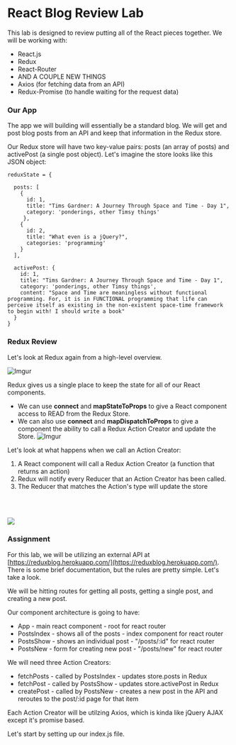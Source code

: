 # React Blog Review Lab

This lab is designed to review putting all of the React pieces together. We will be working with:
* React.js
* Redux
* React-Router
* AND A COUPLE NEW THINGS
* Axios (for fetching data from an API)
* Redux-Promise (to handle waiting for the request data)

### Our App

The app we will building will essentially be a standard blog. We will get and post blog posts from an API and keep that information in the Redux store. 

Our Redux store will have two key-value pairs: posts (an array of posts) and activePost (a single post object). Let's imagine the store looks like this JSON object: 
``` javascrit
reduxState = {

  posts: [
    {
      id: 1, 
      title: "Tims Gardner: A Journey Through Space and Time - Day 1",
      category: 'ponderings, other Timsy things'
     },
    {
      id: 2,
      title: "What even is a jQuery?",
      categories: 'programming'
    }
  ],

  activePost: {
    id: 1, 
    title: "Tims Gardner: A Journey Through Space and Time - Day 1",
    category: 'ponderings, other Timsy things',
    content: "Space and Time are meaningless without functional programming. For, it is in FUNCTIONAL programming that life can perceive itself as existing in the non-existent space-time framework to begin with! I should write a book"
  }
}
```
### Redux Review

Let's look at Redux again from a high-level overview. 

![Imgur](http://i.imgur.com/kPMOc6U.png)

Redux gives us a single place to keep the state for all of our React components. 

* We can use **connect** and **mapStateToProps** to give a React component access to READ from the Redux Store. 
* We can also use **connect** and **mapDispatchToProps** to give a component the ability to call a Redux Action Creator and update the Store.
![Imgur](http://i.imgur.com/9jtto9d.png)

Let's look at what happens when we call an Action Creator:
1. A React component will call a Redux Action Creator (a function that returns an action)
2. Redux will notify every Reducer that an Action Creator has been called. 
3. The Reducer that matches the Action's type will update the store
<br/>
<br/>


![](http://i.imgur.com/i9I4oVn.png)

### Assignment
For this lab, we will be utilizing an external API at [https://reduxblog.herokuapp.com/](https://reduxblog.herokuapp.com/). There is some brief documentation, but the rules are pretty simple. Let's take a look.

We will be hitting routes for getting all posts, getting a single post, and creating a new post. 

Our component architecture is going to have:
* App - main react component - root for react router
* PostsIndex - shows all of the posts - index component for react router
* PostsShow - shows an individual post - "/posts/:id" for react router
* PostsNew - form for creating new post - "/posts/new" for react router

We will need three Action Creators:
* fetchPosts - called by PostsIndex - updates store.posts in Redux
* fetchPost - called by PostsShow - updates store.activePost in Redux 
* createPost - called by PostsNew - creates a new post in the API and reroutes to the post/:id page for that item 

Each Action Creator will be utilzing Axios, which is kinda like jQuery AJAX except it's promise based. 

Let's start by setting up our index.js file.


